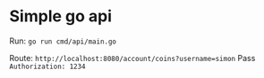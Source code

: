 #  Simple go api


Run: `go run cmd/api/main.go`

Route: `http://localhost:8080/account/coins?username=simon`
Pass `Authorization: 1234`
